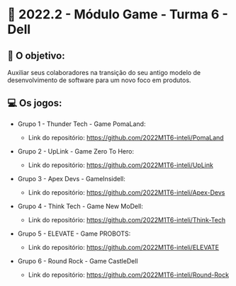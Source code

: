 # 🙋‍ 2022.2 - Módulo Game - Turma 6 - Dell

## 🎯 O objetivo:
Auxiliar seus colaboradores na transição do seu antigo modelo de desenvolvimento de software para um novo foco em produtos.

## 💻 Os jogos:

- Grupo 1 - Thunder Tech - Game PomaLand:
  - Link do repositório: https://github.com/2022M1T6-inteli/PomaLand

- Grupo 2 - UpLink - Game Zero To Hero:
  - Link do repositório: https://github.com/2022M1T6-inteli/UpLink
  
- Grupo 3 - Apex Devs - GameInsidell:
  - Link do repositório: https://github.com/2022M1T6-inteli/Apex-Devs
  
- Grupo 4 - Think Tech - Game New MoDell:
  - Link do repositório: https://github.com/2022M1T6-inteli/Think-Tech
  
- Grupo 5 - ELEVATE - Game PROBOTS:
  - Link do repositório: https://github.com/2022M1T6-inteli/ELEVATE
  
- Grupo 6 - Round Rock - Game CastleDell
  - Link do repositório: https://github.com/2022M1T6-inteli/Round-Rock

